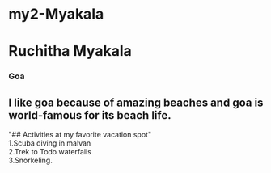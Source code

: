 # my2-Myakala
# Ruchitha Myakala
### Goa
I like goa because of **amazing beaches** and goa is **world-famous** for its beach life.
-------
"## Activities at my favorite vacation spot" <br>
1.Scuba diving in malvan <br>
2.Trek to Todo waterfalls <br>
3.Snorkeling.
